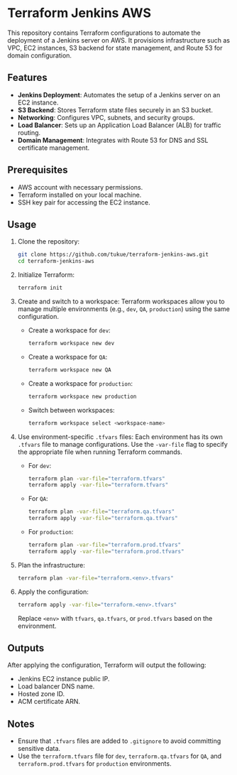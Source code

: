 # Terraform Jenkins AWS

This repository contains Terraform configurations to automate the deployment of a Jenkins server on AWS. It provisions infrastructure such as VPC, EC2 instances, S3 backend for state management, and Route 53 for domain configuration.

## Features

- **Jenkins Deployment**: Automates the setup of a Jenkins server on an EC2 instance.
- **S3 Backend**: Stores Terraform state files securely in an S3 bucket.
- **Networking**: Configures VPC, subnets, and security groups.
- **Load Balancer**: Sets up an Application Load Balancer (ALB) for traffic routing.
- **Domain Management**: Integrates with Route 53 for DNS and SSL certificate management.

## Prerequisites

- AWS account with necessary permissions.
- Terraform installed on your local machine.
- SSH key pair for accessing the EC2 instance.

## Usage

1. Clone the repository:
   ```bash
   git clone https://github.com/tukue/terraform-jenkins-aws.git
   cd terraform-jenkins-aws
   ```

2. Initialize Terraform:
   ```bash
   terraform init
   ```

3. Create and switch to a workspace:
   Terraform workspaces allow you to manage multiple environments (e.g., `dev`, `QA`, `production`) using the same configuration.

   - Create a workspace for `dev`:
     ```bash
     terraform workspace new dev
     ```

   - Create a workspace for `QA`:
     ```bash
     terraform workspace new QA
     ```

   - Create a workspace for `production`:
     ```bash
     terraform workspace new production
     ```

   - Switch between workspaces:
     ```bash
     terraform workspace select <workspace-name>
     ```

4. Use environment-specific `.tfvars` files:
   Each environment has its own `.tfvars` file to manage configurations. Use the `-var-file` flag to specify the appropriate file when running Terraform commands.

   - For `dev`:
     ```bash
     terraform plan -var-file="terraform.tfvars"
     terraform apply -var-file="terraform.tfvars"
     ```

   - For `QA`:
     ```bash
     terraform plan -var-file="terraform.qa.tfvars"
     terraform apply -var-file="terraform.qa.tfvars"
     ```

   - For `production`:
     ```bash
     terraform plan -var-file="terraform.prod.tfvars"
     terraform apply -var-file="terraform.prod.tfvars"
     ```

5. Plan the infrastructure:
   ```bash
   terraform plan -var-file="terraform.<env>.tfvars"
   ```

6. Apply the configuration:
   ```bash
   terraform apply -var-file="terraform.<env>.tfvars"
   ```

   Replace `<env>` with `tfvars`, `qa.tfvars`, or `prod.tfvars` based on the environment.

## Outputs

After applying the configuration, Terraform will output the following:

- Jenkins EC2 instance public IP.
- Load balancer DNS name.
- Hosted zone ID.
- ACM certificate ARN.

## Notes

- Ensure that `.tfvars` files are added to `.gitignore` to avoid committing sensitive data.
- Use the `terraform.tfvars` file for `dev`, `terraform.qa.tfvars` for `QA`, and `terraform.prod.tfvars` for `production` environments.